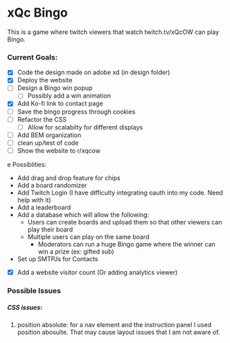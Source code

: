 # xQc Bingo
This is a game where twitch viewers that watch twitch.tv/xQcOW can play Bingo.

### Current Goals:
- [x] Code the design made on adobe xd (in design folder)
- [x] Deploy the website
- [ ] Design a Bingo win popup
  - [ ] Possibly add a win animation
- [x] Add Ko-fi link to contact page
- [ ] Save the bingo progress through cookies
- [ ] Refactor the CSS
  - [ ] Allow for scalabilty for different displays
- [ ] Add BEM organization
- [ ] clean up/test of code
- [ ] Show the website to r/xqcow

e Possiblities:
- Add drag and drop feature for chips
- Add a board randomizer
- Add Twitch Login (I have difficulty integrating oauth into my code. Need help with it)
- Add a leaderboard
- Add a database which will allow the following:
  - Users can create boards and upload them so that other viewers can play their board
  - Multiple users can play on the same board
    - Moderators can run a huge Bingo game where the winner can win a prize (ex: gifted sub)
- Set up SMTPJs for Contacts
- [x] Add a website visitor count (Or adding analytics viewer)
### Possible Issues
##### CSS issues:
1. position absolute: for a nav element and the instruction panel I used 
position abosulte. That may cause layout issues that I am not aware of.

